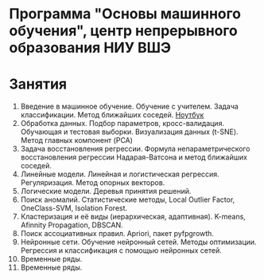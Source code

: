 # Программа "Основы машинного обучения", центр непрерывного образования НИУ ВШЭ


# Занятия
1. Введение в машинное обучение. Обучение с учителем. Задача классификации. Метод ближайших соседей. [Ноутбук](KNN.ipynb)
2. Обработка данных. Подбор параметров, кросс-валидация. Обучающая и тестовая выборки. Визуализация данных (t-SNE). Метод главных компонент (PCA)
3. Задача восстановления регрессии. Формула непараметрического восстановления регрессии Надарая-Ватсона и метод ближайших соседей. 
4. Линейные модели. Линейная и логистическая регрессия. Регуляризация. Метод опорных векторов. 
5. Логические модели. Деревья принятия решений. 
6. Поиск аномалий. Статистические методы, Local Outlier Factor, OneClass-SVM, Isolation Forest. 
7. Кластеризация и её виды (иерархическая, адаптивная). K-means, Afinnity Propagation, DBSCAN. 
8. Поиск ассоциативных правил. Apriori, пакет pyfpgrowth. 
9. Нейронные сети. Обучение нейронный сетей. Методы оптимизации. Регрессия и классификация с помощью нейронных сетей.
10. Временные ряды.
11. Временные ряды.
